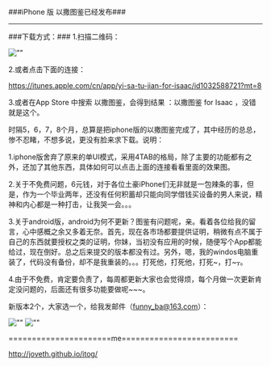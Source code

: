 ###iPhone 版 以撒图鉴已经发布###
<hr>
###下载方式：###
1.扫描二维码：

![""](http://imgsrc.baidu.com/forum/w%3D580/sign=9ece74a8d1ca7bcb7d7bc7278e086b3f/ee6ea894a4c27d1e3edb76af1dd5ad6edcc438a9.jpg)

2.或者点击下面的连接：

https://itunes.apple.com/cn/app/yi-sa-tu-jian-for-isaac/id1032588721?mt=8

3.或者在App Store 中搜索 以撒图鉴，会得到结果 ：以撒图鉴 for Isaac ，没错就是这个。


时隔5，6，7，8个月，总算是把iphone版的以撒图鉴完成了，其中经历的总总，惨不忍睹，不想多说，更没有脸来求下载。说明：

1.iphone版舍弃了原来的单UI模式，采用4TAB的格局，除了主要的功能都有之外，还加了其他东西，具体如何可以点击上面的连接看看里面的效果图。

2.关于不免费问题，6元钱，对于各位土豪iPhone们无非就是一包辣条的事，但是，作为一个毕业两年，还没有任何积蓄却只能向同学借钱买设备的男人来说，精神和内心都是一种打击，让我哭一会。。。

3.关于android版，android为何不更新？图鉴有问题呢，亲。看着各位给我的留言，心中感概之余又多着无奈。首先，现在各市场都要提供证明，稍微有点不属于自己的东西就要授权之类的证明，你妹，当初没有应用的时候，随便写个App都能给过，现在倒好。总之后来提交的版本都没有过。另外，嗯，我的windos电脑重装了，代码没有备份，却不是我重装的。。。打死他，打死他，打死~，打~~~，~~。

4.由于不免费，肯定要负责了，每周都更新大家也会觉得烦，每个月做一次更新肯定没问题的，后面还有很多功能要做呢~~~。


新版本2个，大家选一个，给我发邮件（funny_ba@163.com）：

![""](https://github.com/joveth/Isaac_ios/blob/feature/ver1/iOS%20Simulator%20Screen%20Shot%202015%E5%B9%B48%E6%9C%8831%E6%97%A5%20%E4%B8%8A%E5%8D%8811.39.34.png)
![""](https://github.com/joveth/Isaac_ios/blob/feature/ver1/iOS%20Simulator%20Screen%20Shot%202015%E5%B9%B48%E6%9C%8831%E6%97%A5%20%E4%B8%8B%E5%8D%882.15.18.png)

======================me=========================

http://joveth.github.io/itog/
